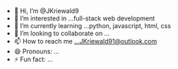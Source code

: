 - 👋 Hi, I’m @JKriewald9
- 👀 I’m interested in ...full-stack web development
- 🌱 I’m currently learning ...python, javascript, html, css
- 💞️ I’m looking to collaborate on ...
- 📫 How to reach me ...JKriewald91@outlook.com
- 😄 Pronouns: ...
- ⚡ Fun fact: ...

<!---
JKriewald9/JKriewald9 is a ✨ special ✨ repository because its `README.md` (this file) appears on your GitHub profile.
You can click the Preview link to take a look at your changes.
--->
